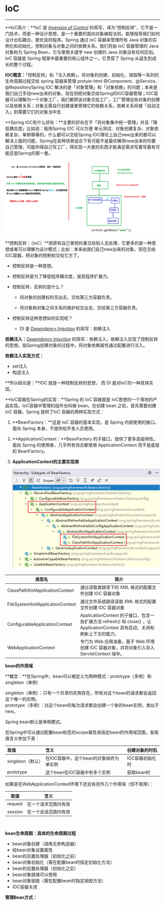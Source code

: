 # IoC

---

**IoC简介：**IoC 是 <u>*Inversion of Control*</u> 的简写，译为“控制反转”，它不是一门技术，而是一种设计思想，是一个重要的面向对象编程法则，能够指导我们如何设计出松耦合、更优良的程序。Spring 通过 IoC 容器来管理所有 Java 对象的实例化和初始化，控制对象与对象之间的依赖关系。我们将由 IoC 容器管理的 Java 对象称为 Spring Bean，它与使用关键字 new 创建的 Java 对象没有任何区别。IoC 容器是 Spring 框架中最重要的核心组件之一，它贯穿了 Spring 从诞生到成长的整个过程。

**IOC概念：**「控制反转」和「注入依赖」，将对象的创建、初始化、销毁等一系列的生命周期过程交给 spring 容器来管理 protyle-html @Component、@Service、@RepositorySpring IOC 解决的是「对象管理」和「对象依赖」的问题；本来是我们自己手动new出来的对象，现在则把对象交给Spring的IOC容器管理；IOC容器可以理解为一个对象工厂，我们都把该对象交给工厂，工厂管理这些对象的创建以及依赖关系；对象无需自行创建或者管理它的依赖关系，依赖关系将被「自动注入」到需要它们的对象当中去

**Spring IOC有什么好处：**主要的好处在于「将对象集中统一管理」并且「降低耦合度」比如说：我用Spring IOC 可以方便 单元测试、对象创建复杂、对象依赖复杂、单例等等的，什么都可以交给Spring IOC理论上自己new出来的都可以解决上面的问题，Spring在各种场景组合下有可能不是最优解但new出来的你要自己管理，可能你得自己写工厂，得实现一大套的东西才能满足需求写着写着有可能还是Spring的那一套。

​![02-IoC容器](assets/02-IoC容器-20230209151452-3o4gegj.png)​

**控制反转：（IoC）**把原有自己掌控的事交给别人去处理，它更多的是一种思想或者可以理解为设计模式；比如：本来由我们自己new出来的对象，现在交由IOC容器，把对象的控制权交给它方了。

* 控制反转是一种思想。
* 控制反转是为了降低程序耦合度，提高程序扩展力。
* 控制反转，反转的是什么？

  * 将对象的创建权利交出去，交给第三方容器负责。

  * 将对象和对象之间关系的维护权交出去，交给第三方容器负责。
* 控制反转这种思想如何实现呢？

  * DI 是 <u>*Dependency Injection*</u> 的简写：依赖注入

**依赖注入：**​<u>*Dependency Injection*</u> 的简写：依赖注入，依赖注入实现了控制反转的思想。指Spring创建对象的过程中，将对象依赖属性通过配置进行注入。

**依赖注入实现方式：**

* set注入
* 构造注入

**所以结论是：**IOC 就是一种控制反转的思想， 而 DI 是对IoC的一种具体实现。

**IoC容器在Spring的实现：**Spring 的 IoC 容器就是 IoC思想的一个落地的产品实现。IoC容器中管理的组件也叫做 bean。在创建 bean 之前，首先需要创建IoC 容器。Spring 提供了IoC 容器的两种实现方式：

1. **BeanFactory：**这是 IoC 容器的基本实现，是 Spring 内部使用的接口。面向 Spring 本身，不提供给开发人员使用。

2. **ApplicationContext：**BeanFactory 的子接口，提供了更多高级特性。面向 Spring 的使用者，几乎所有场合都使用 ApplicationContext 而不是底层的 BeanFactory。

3. **ApplicationContext的主要实现类**

    ​![image](assets/image-20230306091632-ha3h95t.png)​

|类型名|简介|
| ---------------------------------| -------------------------------------------------------------------------------------------------------------------------------|
|ClassPathXmlApplicationContext|通过读取类路径下的 XML 格式的配置文件创建 IOC 容器对象|
|FileSystemXmlApplicationContext|通过文件系统路径读取 XML 格式的配置文件创建 IOC 容器对象|
|ConfigurableApplicationContext|ApplicationContext 的子接口，包含一些扩展方法 refresh() 和 close() ，让 ApplicationContext 具有启动、关闭和刷新上下文的能力。|
|WebApplicationContext|专门为 Web 应用准备，基于 Web 环境创建 IOC 容器对象，并将对象引入存入 ServletContext 域中。|

**bean的作用域**

**概念：**在Spring中，bean可以被定义为两种模式：prototype（多例）和singleton（单例）

singleton（单例）：只有一个共享的实例存在，所有对这个bean的请求都会返回这个唯一的实例。  
prototype（多例）：对这个bean的每次请求都会创建一个新的bean实例，类似于new。

Spring bean默认是单例模式。

在Spring中可以通过配置bean标签的scope属性来指定bean的作用域范围，各取值含义参加下表：

|取值|含义|创建对象的时机|
| :------------------| :----------------------------------------| :----------------|
|singleton（默认）|在IOC容器中，这个bean的对象始终为单实例|IOC容器初始化时|
|prototype|这个bean在IOC容器中有多个实例|获取bean时|

如果是在WebApplicationContext环境下还会有另外几个作用域（但不常用）：

|取值|含义|
| ---------| ----------------------|
|request|在一个请求范围内有效|
|session|在一个会话范围内有效|

‍

**bean生命周期：具体的生命周期过程**

* bean对象创建（调用无参构造器）
* 给bean对象设置属性
* bean的后置处理器（初始化之前）
* bean对象初始化（需在配置bean时指定初始化方法）
* bean的后置处理器（初始化之后）
* bean对象就绪可以使用
* bean对象销毁（需在配置bean时指定销毁方法）
* IOC容器关闭

**管理Bean方式：**

‍
